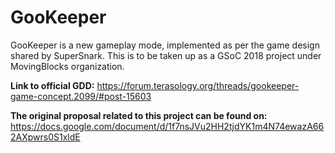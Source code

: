 # GooKeeper
GooKeeper is a new gameplay mode, implemented as per the game design shared by SuperSnark. This is to be taken up as a GSoC 2018 project under MovingBlocks organization.

<b>Link to official GDD:</b> https://forum.terasology.org/threads/gookeeper-game-concept.2099/#post-15603

<b>The original proposal related to this project can be found on:</b> https://docs.google.com/document/d/1f7nsJVu2HH2tjdYK1m4N74ewazA662AXpwrs0S1xldE
